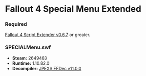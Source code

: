 # Fallout 4 Special Menu Extended

### Required
[Fallout 4 Script Extender v0.6.7](http://f4se.silverlock.org/) or greater.

### SPECIALMenu.swf
- **Steam:** 2649463
- **Runtime:** 1.10.82.0
- **Decompiler:** [JPEXS FFDec v11.0.0](https://github.com/jindrapetrik/jpexs-decompiler/releases/tag/version11.0.0)
